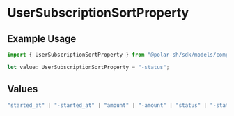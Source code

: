 # UserSubscriptionSortProperty

## Example Usage

```typescript
import { UserSubscriptionSortProperty } from "@polar-sh/sdk/models/components";

let value: UserSubscriptionSortProperty = "-status";
```

## Values

```typescript
"started_at" | "-started_at" | "amount" | "-amount" | "status" | "-status" | "organization" | "-organization" | "product" | "-product"
```